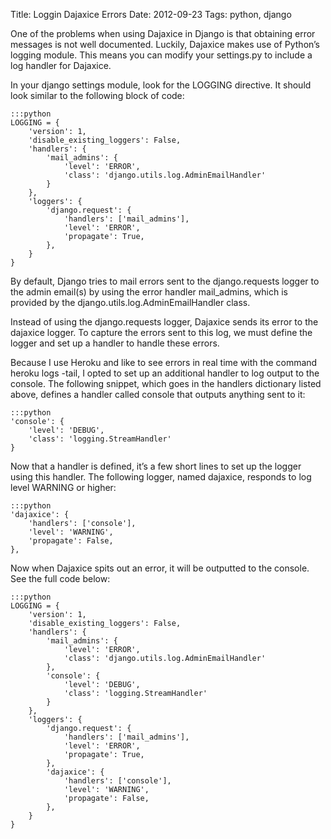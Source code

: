 Title: Loggin Dajaxice Errors
Date: 2012-09-23
Tags: python, django

One of the problems when using Dajaxice in Django is that obtaining error
 messages is not well documented. Luckily, Dajaxice makes use of Python’s
 logging module. This means you can modify your settings.py to include a
 log handler for Dajaxice.

In your django settings module, look for the LOGGING directive. It should
 look similar to the following block of code:

    :::python
    LOGGING = {
        'version': 1,
        'disable_existing_loggers': False,
        'handlers': {
            'mail_admins': {
                'level': 'ERROR',
                'class': 'django.utils.log.AdminEmailHandler'
            }
        },
        'loggers': {
            'django.request': {
                'handlers': ['mail_admins'],
                'level': 'ERROR',
                'propagate': True,
            },
        }
    }

By default, Django tries to mail errors sent to the django.requests logger to
 the admin email(s) by using the error handler mail_admins, which is provided
 by the django.utils.log.AdminEmailHandler class.

Instead of using the django.requests logger, Dajaxice sends its error to the
 dajaxice logger. To capture the errors sent to this log, we must define the
 logger and set up a handler to handle these errors.

Because I use Heroku and like to see errors in real time with the command
 heroku logs -tail, I opted to set up an additional handler to log output
 to the console. The following snippet, which goes in the handlers dictionary
 listed above, defines a handler called console that outputs anything sent to it:

    :::python
    'console': {
        'level': 'DEBUG',
        'class': 'logging.StreamHandler'
    }

Now that a handler is defined, it’s a few short lines to set up the logger
 using this handler. The following logger, named dajaxice, responds to log
 level WARNING or higher:

    :::python
    'dajaxice': {
        'handlers': ['console'],
        'level': 'WARNING',
        'propagate': False,
    },

Now when Dajaxice spits out an error, it will be outputted to the console. See
 the full code below:

    :::python
    LOGGING = {
        'version': 1,
        'disable_existing_loggers': False,
        'handlers': {
            'mail_admins': {
                'level': 'ERROR',
                'class': 'django.utils.log.AdminEmailHandler'
            },
            'console': {
                'level': 'DEBUG',
                'class': 'logging.StreamHandler'
            }
        },
        'loggers': {
            'django.request': {
                'handlers': ['mail_admins'],
                'level': 'ERROR',
                'propagate': True,
            },
            'dajaxice': {
                'handlers': ['console'],
                'level': 'WARNING',
                'propagate': False,
            },
        }
    }
